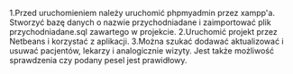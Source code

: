 1.Przed uruchomieniem należy uruchomić phpmyadmin przez xampp'a. Stworzyć bazę danych o nazwie przychodniadane i zaimportować plik przychodniadane.sql zawartego w projekcie.
2.Uruchomić projekt przez Netbeans i korzystać z aplikacji.
3.Można szukać dodawać aktualizować i usuwać pacjentów, lekarzy i analogicznie wizyty. Jest także możliwość sprawdzenia czy podany pesel jest prawidłowy.
